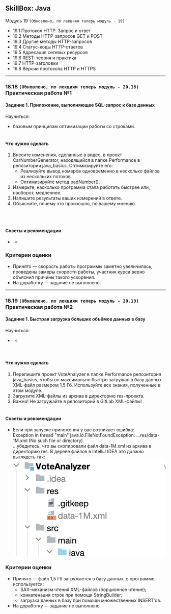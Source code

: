 ## SkillBox: Java

Модуль 19 `(Обновлено, по лекциям теперь модуль - 19)`

- 19.1 Протокол HTTP. Запрос и ответ
- 19.2 Методы HTTP-запросов GET и POST
- 19.3 Другие методы HTTP-запросов
- 19.4 Статус-коды HTTP-ответов
- 19.5 Адресация сетевых ресурсов
- 19.6 REST: теория и практика
- 19.7 HTTP-заголовки
- 19.8 Версии протокола HTTP и HTTPS

---

[//]: #TODO: (УДАЛИТЬ ПРИ КОММИТЕ!!!)
### 18.18 `(Обновлено, по лекциям теперь модуль - 20.18)` Практическая работа №1
#### Задание 1. Приложение, выполняющее SQL-запрос к базе данных

Научиться:
+ базовым принципам оптимизации работы со строками.
<br><br>

#### Что нужно сделать
1. Внесите изменения, сделанные в видео, в проект CarNumberGenerator, находящийся 
в папке Performance в репозитории java_basics. Оптимизируйте его:
   + Реализуйте вывод номеров одновременно в несколько файлов из нескольких потоков.
   + Оптимизируйте метод padNumber().
2. Измерьте, насколько программа стала работать быстрее или, наоборот, медленнее.
3. Напишите результаты ваших измерений в ответе.
4. Объясните, почему это произошло, по вашему мнению.
<br>
<br>

#### Советы и рекомендации
+ -

### Критерии оценки
+ Принято — скорость работы программы заметно увеличилась, проведены замеры 
скорости работы, участник курса верно объяснил причины такого ускорения.
+ На доработку — задание не выполнено.

---

### 18.19 `(Обновлено, по лекциям теперь модуль - 20.19)` Практическая работа №2
#### Задание 1. Быстрая загрузка больших объёмов данных в базу

Научиться:
+ -
  <br><br>

#### Что нужно сделать
1. Перепишите проект VoteAnalyzer в папке Performance репозитория java_basics, 
чтобы он максимально быстро загружал в базу данных XML-файл размером 1,5 Гб. 
Используйте все знания, полученные в этом модуле.
2. Загрузите XML-файлы из архива в директорию res-проекта.
3. Важно! Не загружайте в репозиторий в GitLab XML-файлы!
   <br>
   <br>

#### Советы и рекомендации
+ Если при запуске приложения у вас возникает ошибка:<br>
    Exception in thread "main" java.io.FileNotFoundException: …res/data-1M.xml 
    (No such file or directory)<br>
    …убедитесь, что вы скопировали файл data-1M.xml из архива в директорию res. 
    В дереве файлов в IntelliJ IDEA это должно выглядеть так:
    ![img_6.png](img_6.png)

### Критерии оценки
+ Принято — файл 1,5 Гб загружается в базу данных, в программе используется:
    - SAX-механизм чтения XML-файлов (порционное чтение);
    - конкатенация строк при помощи StringBuilder;
    - загрузка данных в базу при помощи множественных INSERT’ов.
+ На доработку — задание не выполнено.